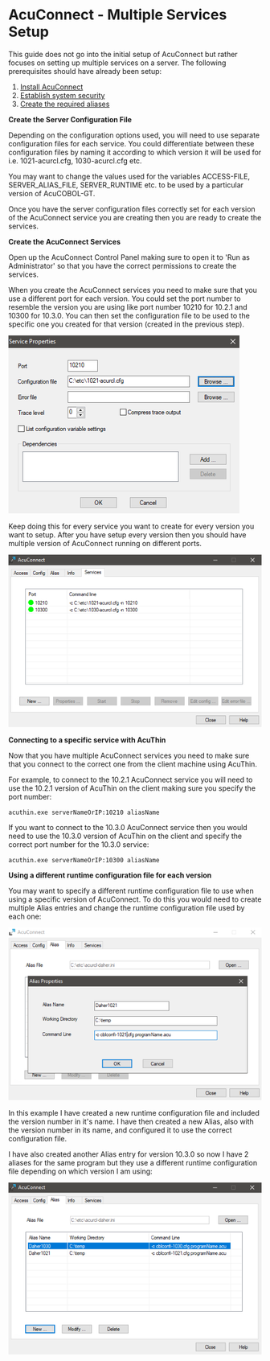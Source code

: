# AcuConnect - Multiple Services Setup

This guide does not go into the initial setup of AcuConnect but rather focuses on setting up multiple services on a server. The following prerequisites should have already been setup:  

1.	[Install AcuConnect](https://docs.rocketsoftware.com/bundle/acucobolgt_dg_1051_html/page/BKCNCNSERVCN22.html)
2.	[Establish system security](https://docs.rocketsoftware.com/bundle/acucobolgt_dg_1051_html/page/BKCNCNSERVCN23.html)
3.	[Create the required aliases](https://docs.rocketsoftware.com/bundle/acucobolgt_dg_1051_html/page/BKCNCNSERVCN24.html)

**Create the Server Configuration File**

Depending on the configuration options used, you will need to use separate configuration files for each service. You could differentiate between these configuration files by naming it according to which version it will be used for i.e. 1021-acurcl.cfg, 1030-acurcl.cfg etc.  

You may want to change the values used for the variables ACCESS-FILE, SERVER_ALIAS_FILE, SERVER_RUNTIME etc. to be used by a particular version of AcuCOBOL-GT.  

Once you have the server configuration files correctly set for each version of the AcuConnect service you are creating then you are ready to create the services.  


**Create the AcuConnect Services**

Open up the AcuConnect Control Panel making sure to open it to 'Run as Administrator' so that you have the correct permissions to create the services.  

When you create the AcuConnect services you need to make sure that you use a different port for each version. You could set the port number to resemble the version you are using like port number 10210 for 10.2.1 and 10300 for 10.3.0. You can then set the configuration file to be used to the specific one you created for that version (created in the previous step).  

![1](images/acurcl-1.png)  

Keep doing this for every service you want to create for every version you want to setup. After you have setup every version then you should have multiple version of AcuConnect running on different ports.

![2](images/acurcl-2.png) 


**Connecting to a specific service with AcuThin**

Now that you have multiple AcuConnect services you need to make sure that you connect to the correct one from the client machine using AcuThin.  

For example, to connect to the 10.2.1 AcuConnect service you will need to use the 10.2.1 version of AcuThin on the client making sure you specify the port number:  

```
acuthin.exe serverNameOrIP:10210 aliasName
```

If you want to connect to the 10.3.0 AcuConnect service then you would need to use the 10.3.0 version of AcuThin on the client and specify the correct port number for the 10.3.0 service:

```
acuthin.exe serverNameOrIP:10300 aliasName
```

**Using a different runtime configuration file for each version**

You may want to specify a different runtime configuration file to use when using a specific version of AcuConnect. To do this you would need to create multiple Alias entries and change the runtime configuration file used by each one:  

![3](images/acurcl-3.png) 

In this example I have created a new runtime configuration file and included the version number in it's name. I have then created a new Alias, also with the version number in its name, and configured it to use the correct configuration file.  

I have also created another Alias entry for version 10.3.0 so now I have 2 aliases for the same program but they use a different runtime configuration file depending on which version I am using:  

![4](images/acurcl-4.png) 

